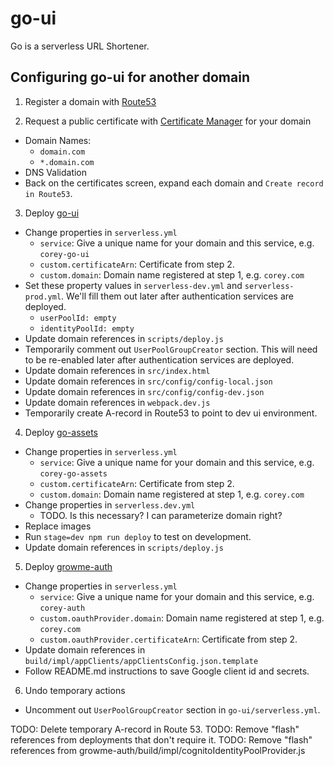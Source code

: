 
# go-ui

Go is a serverless URL Shortener.

## Configuring go-ui for another domain

1. Register a domain with [Route53](https://console.aws.amazon.com/route53/home)

2. Request a public certificate with [Certificate Manager](https://console.aws.amazon.com/acm/home?region=us-east-1) for your domain
  - Domain Names:
    - `domain.com`
    - `*.domain.com`
  - DNS Validation
  - Back on the certificates screen, expand each domain and `Create record in Route53`.

3. Deploy [go-ui](https://github.com/coreyferguson/go-ui)
  - Change properties in `serverless.yml`
    - `service`: Give a unique name for your domain and this service, e.g. `corey-go-ui`
    - `custom.certificateArn`: Certificate from step 2.
    - `custom.domain`: Domain name registered at step 1, e.g. `corey.com`
  - Set these property values in `serverless-dev.yml` and `serverless-prod.yml`. We'll fill them out later after authentication services are deployed.
    - `userPoolId: empty`
    - `identityPoolId: empty`
  - Update domain references in `scripts/deploy.js`
  - Temporarily comment out `UserPoolGroupCreator` section. This will need to be re-enabled later after authentication services are deployed.
  - Update domain references in `src/index.html`
  - Update domain references in `src/config/config-local.json`
  - Update domain references in `src/config/config-dev.json`
  - Update domain references in `webpack.dev.js`
  - Temporarily create A-record in Route53 to point to dev ui environment.

4. Deploy [go-assets](https://github.com/coreyferguson/go-assets)
  - Change properties in `serverless.yml`
    - `service`: Give a unique name for your domain and this service, e.g. `corey-go-assets`
    - `custom.certificateArn`: Certificate from step 2.
    - `custom.domain`: Domain name registered at step 1, e.g. `corey.com`
  - Change properties in `serverless.dev.yml`
    - TODO. Is this necessary? I can parameterize domain right?
  - Replace images
  - Run `stage=dev npm run deploy` to test on development.
  - Update domain references in `scripts/deploy.js`

5. Deploy [growme-auth](https://github.com/coreyferguson/growme-auth)
  - Change properties in `serverless.yml`
    - `service`: Give a unique name for your domain and this service, e.g. `corey-auth`
    - `custom.oauthProvider.domain`: Domain name registered at step 1, e.g. `corey.com`
    - `custom.oauthProvider.certificateArn`: Certificate from step 2.
  - Update domain references in `build/impl/appClients/appClientsConfig.json.template`
  - Follow README.md instructions to save Google client id and secrets.

6. Undo temporary actions
  - Uncomment out `UserPoolGroupCreator` section in `go-ui/serverless.yml`.



TODO: Delete temporary A-record in Route 53.
TODO: Remove "flash" references from deployments that don't require it.
  TODO: Remove "flash" references from growme-auth/build/impl/cognitoIdentityPoolProvider.js